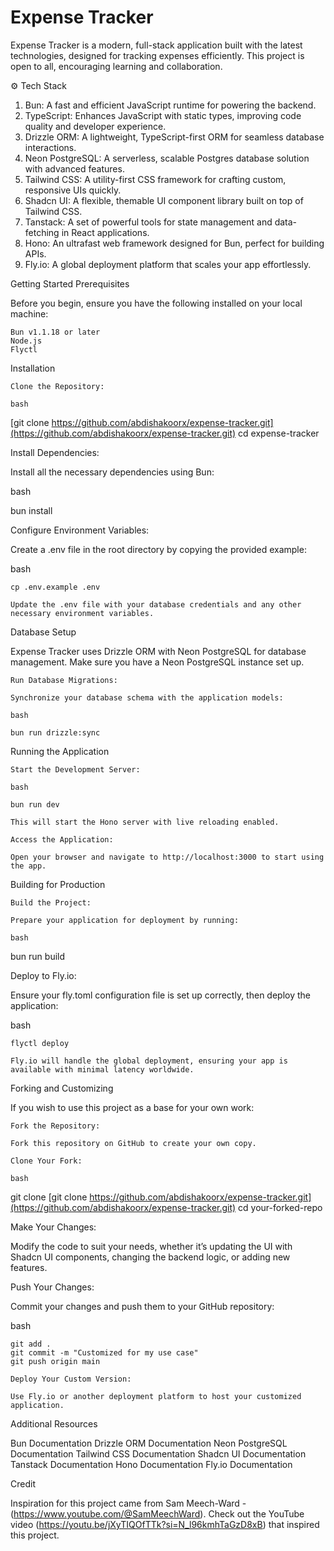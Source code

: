 # Expense Tracker

Expense Tracker is a modern, full-stack application built with the latest technologies, designed for tracking expenses efficiently. This project is open to all, encouraging learning and collaboration.

⚙ Tech Stack

  1. Bun: A fast and efficient JavaScript runtime for powering the backend.
  2. TypeScript: Enhances JavaScript with static types, improving code quality and developer experience.
  3. Drizzle ORM: A lightweight, TypeScript-first ORM for seamless database interactions.
  4. Neon PostgreSQL: A serverless, scalable Postgres database solution with advanced features.
  5. Tailwind CSS: A utility-first CSS framework for crafting custom, responsive UIs quickly.
  6. Shadcn UI: A flexible, themable UI component library built on top of Tailwind CSS.
  7. Tanstack: A set of powerful tools for state management and data-fetching in React applications.
  8. Hono: An ultrafast web framework designed for Bun, perfect for building APIs.
  9. Fly.io: A global deployment platform that scales your app effortlessly.

Getting Started
Prerequisites

Before you begin, ensure you have the following installed on your local machine:

    Bun v1.1.18 or later
    Node.js
    Flyctl

Installation

    Clone the Repository:

    bash

[git clone https://github.com/abdishakoorx/expense-tracker.git](https://github.com/abdishakoorx/expense-tracker.git)
cd expense-tracker

Install Dependencies:

Install all the necessary dependencies using Bun:

bash

bun install

Configure Environment Variables:

Create a .env file in the root directory by copying the provided example:

bash

    cp .env.example .env

    Update the .env file with your database credentials and any other necessary environment variables.

Database Setup

Expense Tracker uses Drizzle ORM with Neon PostgreSQL for database management. Make sure you have a Neon PostgreSQL instance set up.

    Run Database Migrations:

    Synchronize your database schema with the application models:

    bash

    bun run drizzle:sync

Running the Application

    Start the Development Server:

    bash

    bun run dev

    This will start the Hono server with live reloading enabled.

    Access the Application:

    Open your browser and navigate to http://localhost:3000 to start using the app.

Building for Production

    Build the Project:

    Prepare your application for deployment by running:

    bash

bun run build

Deploy to Fly.io:

Ensure your fly.toml configuration file is set up correctly, then deploy the application:

bash

    flyctl deploy

    Fly.io will handle the global deployment, ensuring your app is available with minimal latency worldwide.

Forking and Customizing

If you wish to use this project as a base for your own work:

    Fork the Repository:

    Fork this repository on GitHub to create your own copy.

    Clone Your Fork:

    bash

git clone [git clone https://github.com/abdishakoorx/expense-tracker.git](https://github.com/abdishakoorx/expense-tracker.git)
cd your-forked-repo

Make Your Changes:

Modify the code to suit your needs, whether it’s updating the UI with Shadcn UI components, changing the backend logic, or adding new features.

Push Your Changes:

Commit your changes and push them to your GitHub repository:

bash

    git add .
    git commit -m "Customized for my use case"
    git push origin main

    Deploy Your Custom Version:

    Use Fly.io or another deployment platform to host your customized application.


Additional Resources

  Bun Documentation
  Drizzle ORM Documentation
  Neon PostgreSQL Documentation
  Tailwind CSS Documentation
  Shadcn UI Documentation
  Tanstack Documentation
  Hono Documentation
  Fly.io Documentation

    

Credit

Inspiration for this project came from Sam Meech-Ward - (https://www.youtube.com/@SamMeechWard). Check out the YouTube video (https://youtu.be/jXyTIQOfTTk?si=N_l96kmhTaGzD8xB) that inspired this project.
